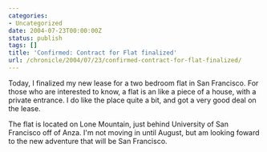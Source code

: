 ```yaml
---
categories:
- Uncategorized
date: 2004-07-23T00:00:00Z
status: publish
tags: []
title: 'Confirmed: Contract for Flat finalized'
url: /chronicle/2004/07/23/confirmed-contract-for-flat-finalized/
---
```


Today, I finalized my new lease for a two bedroom flat in San Francisco.  For those who are interested to know, a flat is an like a piece of a house, with a private entrance.  I do like the place quite a bit, and got a very good deal on the lease.


The flat is located on Lone Mountain, just behind University of San Francisco off of Anza.  I'm not moving in until August, but am looking foward to the new adventure that will be San Francisco.

